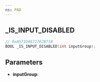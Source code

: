 ```yaml
---
ns: PAD
---
```

## _IS_INPUT_DISABLED

```c
// 0xA571D46727E2B718
BOOL _IS_INPUT_DISABLED(int inputGroup);
```

## Parameters
* **inputGroup**:
